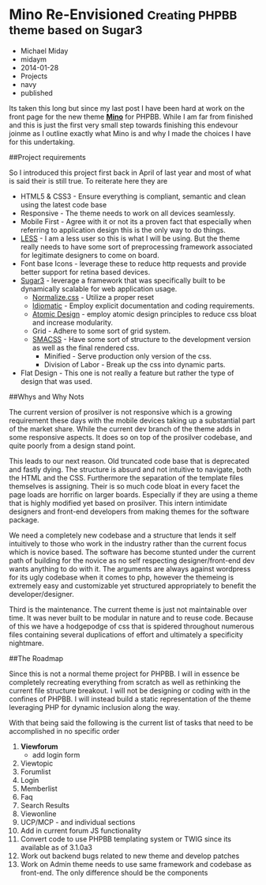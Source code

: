 # Mino Re-Envisioned <small>Creating PHPBB theme based on Sugar3</small>
- Michael Miday
- midaym
- 2014-01-28
- Projects
- navy
- published

 Its taken this long but since my last post I have been hard at work on the front page for the new theme **[Mino](https://github.com/hanakin/mino)** for PHPBB. While I am far from finished and this is just the first very small step towards finishing this endevour joinme as I outline exactly what Mino is and why I made the choices I have for this undertaking.

##Project requirements

So I introduced this project first back in April of last year and most of what is said their is still true. To reiterate here they are

*   HTML5 & CSS3 - Ensure everything is compliant, semantic and clean using the latest code base
*   Responsive - The theme needs to work on all devices seamlessly.
*   Mobile First - Agree with it or not its a proven fact that especially when referring to application design this is the only way to do things.
*   [LESS][2] - I am a less user so this is what I will be using. But the theme really needs to have some sort of preprocessing framework associated for legitimate designers to come on board.
*   Font base Icons - leverage these to reduce http requests and provide better support for retina based devices.
*   [Sugar3][4] - leverage a framework that was specifically built to be dynamically scalable for web application usage.
    *   [Normalize.css][1] - Utilize a proper reset
    *   [Idiomatic][5] - Employ explicit documentation and coding requirements.
    *   [Atomic Design][6] - employ atomic design principles to reduce css bloat and increase modularity.
    *   Grid - Adhere to some sort of grid system.
    *   [SMACSS][3] - Have some sort of structure to the development version as well as the final rendered css.
        *   Minified - Serve production only version of the css.
        *   Division of Labor - Break up the css into dynamic parts.
* Flat Design - This one is not really a feature but rather the type of design that was used.

##Whys and Why Nots

The current version of prosilver is not responsive which is a growing requirement these days with the mobile devices taking up a substantial part of the market share. While the current dev branch of the theme adds in some responsive aspects. It does so on top of the prosilver codebase, and quite poorly from a design stand point.

This leads to our next reason. Old truncated code base that is deprecated and fastly dying. The structure is absurd and not intuitive to navigate, both the HTML and the CSS. Furthermore the separation of the template files themselves is assigning. Their is so much code bloat in every facet the page loads are horrific on larger boards. Especially if they are using a theme that is highly modified yet based on prosilver. This intern intimidate designers and front-end developers from making themes for the software package.

We need a completely new codebase and a structure that lends it self intuitively to those who work in the industry rather than the current focus which is novice based. The software has become stunted under the current path of building for the novice as no self respecting designer/front-end dev wants anything to do with it. The arguments are always against wordpress for its ugly codebase when it comes to php, however the themeing is extremely easy and customizable yet structured appropriately to benefit the developer/designer.

Third is the maintenance. The current theme is just not maintainable over time. It was never built to be modular in nature and to reuse code. Because of this we have a hodgepodge of css that is spidered throughout numerous files containing several duplications of effort and ultimately a specificity nightmare.

##The Roadmap

Since this is not a normal theme project for PHPBB. I will in essence be completely recreating everything from scratch as well as rethinking the current file structure breakout. I will not be designing or coding with in the confines of PHPBB. I will instead build a static representation of the theme leveraging PHP for dynamic inclusion along the way.

With that being said the following is the current list of tasks that need to be accomplished in no specific order

1. **Viewforum**
    -   add login form
2. Viewtopic
3. Forumlist
4. Login
5. Memberlist
6. Faq
7. Search Results
8. Viewonline
8. UCP/MCP - and individual sections
10. Add in current forum JS functionality
11. Convert code to use PHPBB templating system or TWIG since its available as of 3.1.0a3
12. Work out backend bugs related to new theme and develop patches
13. Work on Admin theme needs to use same framework and codebase as front-end. The only difference should be the components

[1]: http://necolas.github.io/normalize.css/                "Normalize.css"
[2]: http://lesscss.org/                                    "LESS"
[3]: http://smacss.com/                                     "SMACSS"
[4]: https://github.com/hanakin/sugar3                      "Sugar3"
[5]: https://github.com/necolas/idiomatic-css               "Idiomatic"
[6]: http://bradfrostweb.com/blog/post/atomic-web-design/   "Atomic Design"

